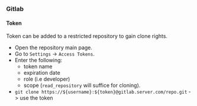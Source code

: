 ### Gitlab

#### Token
Token can be added to a restricted repository to gain clone rights.
* Open the repository main page.
* Go to `Settings` -> `Access Tokens`.
* Enter the following:
  * token name
  * expiration date
  * role (i.e developer)
  * scope (`read_repository` will suffice for cloning).
* `git clone https://${username}:${token}@gitlab.server.com/repo.git` -> use the token
